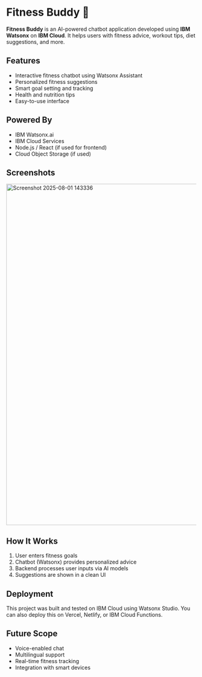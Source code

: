 # Fitness Buddy 💪

**Fitness Buddy** is an AI-powered chatbot application developed using **IBM Watsonx** on **IBM Cloud**. It helps users with fitness advice, workout tips, diet suggestions, and more.

##  Features

- Interactive fitness chatbot using Watsonx Assistant
- Personalized fitness suggestions
- Smart goal setting and tracking
- Health and nutrition tips
- Easy-to-use interface

## Powered By

- IBM Watsonx.ai
- IBM Cloud Services
- Node.js / React (if used for frontend)
- Cloud Object Storage (if used)

##  Screenshots

<img width="1919" height="905" alt="Screenshot 2025-08-01 143336" src="https://github.com/user-attachments/assets/72b02d17-7d13-487b-a299-e6a291f96d37" />



##  How It Works

1. User enters fitness goals
2. Chatbot (Watsonx) provides personalized advice
3. Backend processes user inputs via AI models
4. Suggestions are shown in a clean UI

## Deployment

This project was built and tested on IBM Cloud using Watsonx Studio. You can also deploy this on Vercel, Netlify, or IBM Cloud Functions.

##  Future Scope

- Voice-enabled chat
- Multilingual support
- Real-time fitness tracking
- Integration with smart devices


